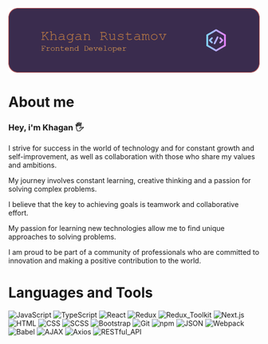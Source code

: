 ![Header](<https://github.com/KhaganRustamov/khaganrustamov/blob/main/assets/github-header-image%20(1).png>)

# About me

### Hey, i'm Khagan 🖐️

I strive for success in the world of technology and for constant growth and self-improvement, as well as collaboration with those who share my values and ambitions.

My journey involves constant learning, creative thinking and a passion for solving complex problems.

I believe that the key to achieving goals is teamwork and collaborative effort.

My passion for learning new technologies allow me to find unique approaches to solving problems.

I am proud to be part of a community of professionals who are committed to innovation and making a positive contribution to the world.

# Languages and Tools

![JavaScript](https://img.shields.io/badge/JavaScript-blue?style=for-the-badge)
![TypeScript](https://img.shields.io/badge/TypeScript-red?style=for-the-badge)
![React](https://img.shields.io/badge/React-yellow?style=for-the-badge)
![Redux](https://img.shields.io/badge/Redux-green?style=for-the-badge)
![Redux_Toolkit](https://img.shields.io/badge/Redux_Toolkit-purple?style=for-the-badge)
![Next.js](https://img.shields.io/badge/Next.js-orange?style=for-the-badge)
![HTML](https://img.shields.io/badge/HTML-brown?style=for-the-badge)
![CSS](https://img.shields.io/badge/CSS-pink?style=for-the-badge)
![SCSS](https://img.shields.io/badge/SCSS-cyan?style=for-the-badge)
![Bootstrap](https://img.shields.io/badge/Bootstrap-gray?style=for-the-badge)
![Git](https://img.shields.io/badge/Git-blue?style=for-the-badge)
![npm](https://img.shields.io/badge/npm-yellow?style=for-the-badge)
![JSON](https://img.shields.io/badge/JSON-green?style=for-the-badge)
![Webpack](https://img.shields.io/badge/Webpack-purple?style=for-the-badge)
![Babel](https://img.shields.io/badge/Babel-orange?style=for-the-badge)
![AJAX](https://img.shields.io/badge/AJAX-brown?style=for-the-badge)
![Axios](https://img.shields.io/badge/Axios-pink?style=for-the-badge)
![RESTful_API](https://img.shields.io/badge/RESTful_API-cyan?style=for-the-badge)
